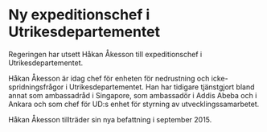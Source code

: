 # Ny expeditionschef i Utrikesdepartementet

Regeringen har utsett Håkan Åkesson till expeditionschef i Utrikesdepartementet.

Håkan Åkesson är idag chef för enheten för nedrustning och icke-spridningsfrågor i Utrikesdepartementet. Han har tidigare tjänstgjort bland annat som ambassadråd i Singapore, som ambassadör i Addis Abeba och i Ankara och som chef för UD:s enhet för styrning av utvecklingssamarbetet.

Håkan Åkesson tillträder sin nya befattning i september 2015.
